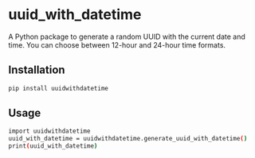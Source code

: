 # uuid_with_datetime

A Python package to generate a random UUID with the current date and time. You can choose between 12-hour and 24-hour time formats.

## Installation

```bash
pip install uuidwithdatetime
```

## Usage

```bash
import uuidwithdatetime
uuid_with_datetime = uuidwithdatetime.generate_uuid_with_datetime()
print(uuid_with_datetime)
```
